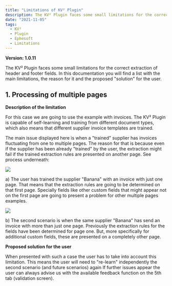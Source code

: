 ```yaml
---
title: "Limitations of KV² Plugin"
description: The KV² Plugin faces some small limitations for the correct extraction of header and footer fields. In this documentation you will find a list with the main limitations, the reason for it and the proposed "solution". 
date: "2021-11-05"
tags:
  - KV²
  - Plugin
  - Ephesoft
  - Limitations
---
```


**Version: 1.0.11**

The KV² Plugin faces some small limitations for the correct extraction of header and footer fields. In this documentation you will find a list with the main limitations, the reason for it and the proposed "solution" for the user.

## 1\. Processing of multiple pages

**Description of the limitation**

For this case we are going to use the example with invoices. The KV² Plugin is capable of self-learning and training from different document types, which also means that different supplier invoice templates are trained.

The main issue displayed here is when a "trained" supplier has invoices fluctuating from one to multiple pages. The reason for that is because even if the supplier has been already "trained" by the user, the extraction might fail if the trained extraction rules are presented on another page. See process underneath:

![](/_images/doc2/Screenshot-2021-11-05-at-12.25.17-1024x730.png)

a) The user has trained the supplier "Banana" with an invoice with just one page. That means that the extraction rules are going to be determined on that first page. Specially fields like other custom fields that might appear not on the first page are going to present a problem for other multiple pages examples.

![](/_images/doc2/Screenshot-2021-11-05-at-12.30.41-1024x661.png)

b) The second scenario is when the same supplier "Banana" has send an invoice with more than just one page. Previously the extraction rules for the fields have been determined for page one. But, more specifically for additional custom fields, these are presented on a completely other page.

**Proposed solution for the user**

When presented with such a case the user has to take into account this limitation. This means the user will need to "re-learn" independently the second scenario (and future scenarios) again If further issues appear the user can always advise us with the available feedback function on the 5th tab (validation screen).
